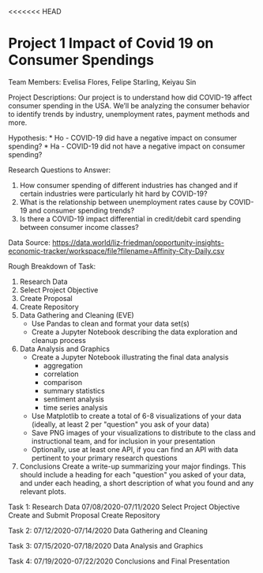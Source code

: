 <<<<<<< HEAD
# Project 1 Impact of Covid 19 on Consumer Spendings
Team Members:  Evelisa Flores, Felipe Starling, Keiyau Sin

Project Descriptions: Our project is to understand how did COVID-19 affect consumer spending in the USA. We’ll be analyzing the consumer behavior to identify trends by industry, unemployment rates, payment methods and more.

Hypothesis: 
    * Ho - COVID-19 did have a negative impact on consumer spending?
    * Ha - COVID-19 did not have a negative impact on consumer spending?

Research Questions to Answer:
1. How consumer spending of different industries has changed and if certain industries were particularly hit hard by COVID-19?
2. What is the relationship between unemployment rates cause by COVID-19 and consumer spending trends?
3. Is there a COVID-19 impact differential in credit/debit card spending between consumer income classes?

Data Source: https://data.world/liz-friedman/opportunity-insights-economic-tracker/workspace/file?filename=Affinity-City-Daily.csv

Rough Breakdown of Task:
1. Research Data
2. Select Project Objective
3. Create Proposal
4. Create Repository
5. Data Gathering and Cleaning (EVE)
    * Use Pandas to clean and format your data set(s)
    * Create a Jupyter Notebook describing the data exploration and cleanup process
6. Data Analysis and Graphics
    * Create a Jupyter Notebook illustrating the final data analysis
        * aggregation
        * correlation
        * comparison
        * summary statistics
        * sentiment analysis
        * time series analysis
    * Use Matplotlib to create a total of 6-8 visualizations of your data (ideally, at least 2 per "question" you ask of your data)
    * Save PNG images of your visualizations to distribute to the class and instructional team, and for inclusion in your presentation
    * Optionally, use at least one API, if you can find an API with data pertinent to your primary research questions
7. Conclusions
Create a write-up summarizing your major findings. This should include a heading for each "question" you asked of your data, and under each heading, a short description of what you found and any relevant plots.

Task 1: Research Data 07/08/2020-07/11/2020
Select Project Objective
Create and Submit Proposal
Create Repository

Task 2: 07/12/2020-07/14/2020
Data Gathering and Cleaning

Task 3: 07/15/2020-07/18/2020
Data Analysis and Graphics

Task 4: 07/19/2020-07/22/2020
Conclusions and Final Presentation